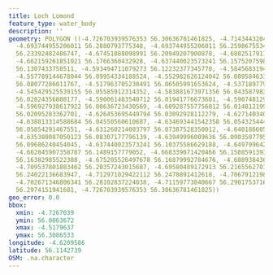 ```yaml
---
title: Loch Lomond
feature_type: water_body
description: ''
geometry: POLYGON ((-4.726703939576353 56.30636781461825, -4.714344320437553 56.30865325390427,
  -4.693744955206011 56.2880793775348, -4.693744955206011 56.25986755343944, -4.684131918098006
  56.23392482486747, -4.67451888098991 56.20949207900878, -4.688251791144243 56.20414533933928,
  -4.662159261851021 56.1766360432928, -4.637440023573241 56.15752075983816, -4.62370711341882
  56.1307433758511, -4.593494711079273 56.12232377345778, -4.584568319479033 56.10337292857422,
  -4.557789144678044 56.09954334188524, -4.552982626124042 56.08958463360647, -4.535129842923384
  56.08077286011767, -4.517963705230491 56.06505991653624, -4.537189779446592 56.05394201483779,
  -4.545429525539155 56.05585912314352, -4.583881673971356 56.04358798315672, -4.593494711079362
  56.02824356808177, -4.590061483540712 56.01941776673601, -4.590748129048478 56.00636723430569,
  -4.596927938617922 56.00636723430569, -4.609287557756812 56.01481219993168, -4.618900594864907
  56.02095283362701, -4.626453695449794 56.03092928112279, -4.62714034095747 56.03745094920293,
  -4.638813314588684 56.04550560610687, -4.634693441542358 56.05432544412245, -4.62714034095747
  56.05854291467551, -4.631260214003797 56.07387528350012, -4.640186605604126 56.06850964805805,
  -4.635380087050123 56.08307177796139, -4.63949996009636 56.09035077952504, -4.629200277480589
  56.09686240454045, -4.637440023573241 56.10375586629188, -4.64979964271213 56.12519429951731,
  -4.662845907358787 56.1489157779052, -4.668339071420466 56.15885913938963, -4.663532552866464
  56.16382985522388, -4.675205526497678 56.16879992784676, -4.688938436652008 56.18294199903163,
  -4.709537801883462 56.20357243015687, -4.69580489172913 56.21655627015794, -4.701298055790898
  56.24022136683947, -4.712971029422112 56.2470891412618, -4.706791219852577 56.260058243701,
  -4.702671346806341 56.28102837224038, -4.71159773840667 56.29017537160099, -4.71159773840667
  56.2974151941681, -4.726703939576353 56.30636781461825))
geo_error: 0.0
bbox:
  xmin: -4.7267039
  ymin: 56.0063672
  xmax: -4.5179637
  ymax: 56.3086533
longitude: -4.6209586
latitude: 56.1142739
OSM: .na.character
---
```

